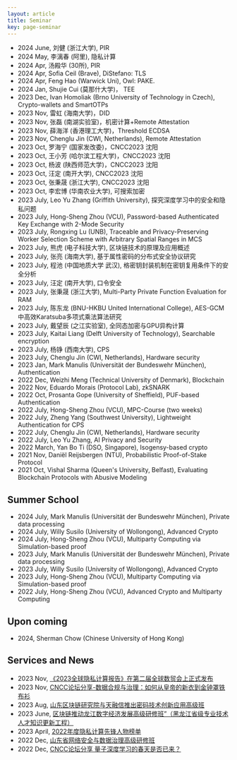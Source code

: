 ```yaml
---
layout: article
title: Seminar
key: page-seminar
---
```


- 2024 June, 刘健 (浙江大学), PIR 
- 2024 May, 李漓春 (阿里), 隐私计算
- 2024 Apr, 汤殿华 (30所), PIR
- 2024 Apr, Sofia Ceil (Brave), DiStefano: TLS
- 2024 Apr, Feng Hao (Warwick Uni), Owl: PAKE.
- 2024 Jan, Shujie Cui (莫那什大学)， TEE
- 2023 Dec, Ivan Homoliak (Brno University of Technology in Czech), Crypto-wallets and SmartOTPs
- 2023 Nov, 雷虹 (海南大学)，DID 
- 2023 Nov, 张磊 (南湖实验室)，机密计算+Remote Attestation 
- 2023 Nov, 薛海洋 (香港理工大学)，Threshold ECDSA
- 2023 Nov, Chenglu Jin (CWI, Netherlands), Remote Attestation 
- 2023 Oct, 罗海宁 (国家发改委)，CNCC2023 沈阳 
- 2023 Oct, 王小芳 (哈尔滨工程大学)，CNCC2023 沈阳 
- 2023 Oct, 杨波 (陕西师范大学)，CNCC2023 沈阳 
- 2023 Oct, 汪定 (南开大学), CNCC2023 沈阳 
- 2023 Oct, 张秉晟 (浙江大学), CNCC2023 沈阳
- 2023 Oct, 李宏博 (华南农业大学), 可搜索加密 
- 2023 July, Leo Yu Zhang (Griffith University), 探究深度学习中的安全和隐私问题  
- 2023 July, Hong-Sheng Zhou (VCU), Password-based Authenticated Key Exchange with 2-Mode Security  
- 2023 July, Rongxing Lu (UNB), Traceable and Privacy-Preserving Worker Selection Scheme with Arbitrary Spatial Ranges in MCS   
- 2023 July, 熊虎 (电子科技大学), 区块链技术的原理及应用概述  
- 2023 July, 张亮 (海南大学), 基于属性密码的分布式安全协议研究  
- 2023 July, 程池 (中国地质大学 武汉), 格密钥封装机制在密钥复用条件下的安全分析  
- 2023 July, 汪定 (南开大学), 口令安全  
- 2023 July, 张秉晟 (浙江大学), Multi-Party Private Function Evaluation for RAM    
- 2023 July, 陈东龙 (BNU-HKBU United International College), AES-GCM中高效Karatsuba多项式乘法算法研究  
- 2023 July, 戴望辰 (之江实验室), 全同态加密与GPU异构计算  
- 2023 July, Kaitai Liang (Delft University of Technology), Searchable encryption
- 2023 July, 杨铮 (西南大学), CPS  
- 2023 July, Chenglu Jin (CWI, Netherlands), Hardware security 
- 2023 Jan, Mark Manulis (Universität der Bundeswehr München), Authentication  
- 2022 Dec, Weizhi Meng (Technical University of Denmark), Blockchain  
- 2022 Nov, Eduardo Morais (Protocol Lab), zkSNARK  
- 2022 Oct, Prosanta Gope (University of Sheffield), PUF-based Authentication  
- 2022 July, Hong-Sheng Zhou (VCU), MPC-Course (two weeks)  
- 2022 July, Zheng Yang (Southwest University), Lightweight Authentication for CPS  
- 2022 July, Chenglu Jin (CWI, Netherlands), Hardware security  
- 2022 July, Leo Yu Zhang, AI Privacy and Security  
- 2022 March, Yan Bo Ti (DSO, Singapore), Isogensy-based crypto  
- 2021 Nov, Daniël Reijsbergen (NTU), Probabilistic Proof-of-Stake Protocol  
- 2021 Oct, Vishal Sharma (Queen's University, Belfast),  Evaluating Blockchain Protocols with Abusive Modeling  

## Summer School

- 2024 July, Mark Manulis (Universität der Bundeswehr München), Private data processing
- 2024 July, Willy Susilo (University of Wollongong), Advanced Crypto 
- 2024 July, Hong-Sheng Zhou (VCU), Multiparty Computing via Simulation-based proof   
- 2023 July, Mark Manulis (Universität der Bundeswehr München), Private data processing
- 2023 July, Willy Susilo (University of Wollongong), Advanced Crypto 
- 2023 July, Hong-Sheng Zhou (VCU), Multiparty Computing via Simulation-based proof   
- 2022 July, Hong-Sheng Zhou (VCU), Advanced Crypto and Multiparty Computing

## Upon coming

- 2024, Sherman Chow (Chinese University of Hong Kong)


## Services and News
- 2023 Nov, [《2023全球隐私计算报告》在第二届全球数贸会上正式发布](https://mp.weixin.qq.com/s/gSo7yRiRUUmn4XePf16l5w)
- 2023 Nov, [CNCC论坛分享-数据合规与治理：如何从皇帝的新衣到金钟罩铁布衫](https://mp.weixin.qq.com/s/9dSMimACrtqBwX0R7N243A)
- 2023 Aug, [山东区块链研究院与天融信推出密码技术创新应用高级班](https://www.xckfsq.com/index/hzjl/27146.html)
- 2023 June, [区块链推动龙江数字经济发展高级研修班”（黑龙江省级专业技术人才知识更新工程）](http://heucfe.hrbeu.edu.cn/2023/0621/c976a310696/page.htm)
- 2023 April, [2022年度隐私计算先锋人物榜单](https://new.qq.com/rain/a/20230418A04WNJ00)
- 2022 Dec, [山东省网络安全与数据治理高级研修班](https://new.qq.com/rain/a/20221231A01L1100)
- 2022 Dec, [CNCC论坛分享 量子深度学习的春天是否已来？](https://maimai.cn/article/detail?fid=1765404737&efid=Qr86yD0D8Gx3eM3xpkFMCA)
